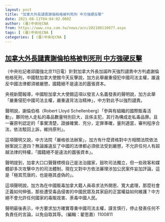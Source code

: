 ```yaml
---
layout: post
title: "加拿大外長譴責謝倫柏格被判死刑 中方強硬反擊"
date: 2021-08-11T04:04:02.000Z
author: (臺)中央社CNA
from: https://www.cna.com.tw/news/acn/202108110077.aspx
tags: [ (臺)中央社CNA ]
categories: [ (臺)中央社CNA ]
---
```

<!--1628654642000-->
[加拿大外長譴責謝倫柏格被判死刑 中方強硬反擊](https://www.cna.com.tw/news/acn/202108110077.aspx)
------

<div>
<div></div><div class="paragraph"><p>（中央社記者邱國強北京11日電）針對加拿大外長加諾昨天強烈譴責中方判處謝倫柏格死刑，中國駐加拿大使館今天反擊說，加方此舉嚴重侵犯中國司法主權，誰違反中國法律都須被嚴懲，國籍絕不是違法的囂張資本。</p><p>央視新聞報導，中國駐加拿大大使館這項以發言人名義發表的聲明說，加方此舉「嚴重侵犯中國司法主權，嚴重違背法治精神」，中方對此予以強烈譴責。</p><p>聲明說，謝倫伯格（Robert Lloyd Schellenberg）「參與有組織的國際販毒活動」，夥同他人走私的毒品數量特別巨大，且係主犯，其行為構成走私毒品罪。且一審原判認定的「事實清楚，證據確實、充分，定罪準確，量刑適當，審判程序合法，依法駁回上訴，維持原判」。</p><p>這項聲明又說，中方法院「嚴格依法辦案」，加方有什麼資格對中方相關法院依法辦案說三道四？無論誰違反了中國的法律都必須依法受到嚴懲，不允許任何人有超越法律的特權，「國籍絕不是違法的囂張資本」。</p><p>聲明提到，加拿大口口聲聲標榜自己是法治國家，鼓吹司法獨立，但一些政客和媒體卻多次攻擊中方的司法體制，現在又對中方依法審理涉加公民案件妄加評論，這是「極其荒唐的，也是極其虛偽的」。</p><p>這項聲明說，加方為在中國販毒加拿大籍人員尋求法外開恩、寬大處理，那麼社會正義如何伸張，那些遭受毒品侵害的中國民眾及其家庭的正當權益如何維護？中方絕不會允許任何國家的毒販戕害、荼毒中國人民。</p><p>聲明最後表示，中方要求加方確實尊重中國司法主權，謹言慎行，停止發表任何不負責任的言論，以免自取其辱。（編輯：翟思嘉）1100811</p></div>
</div>
